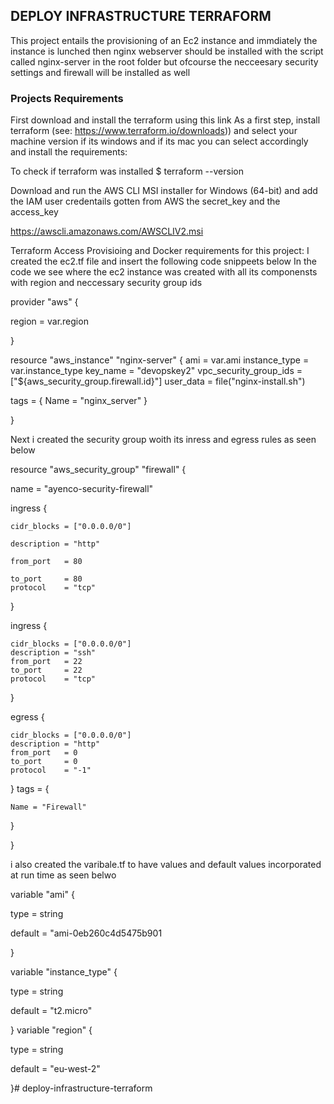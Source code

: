 ## DEPLOY INFRASTRUCTURE TERRAFORM

This project entails the provisioning of an Ec2 instance and immdiately the instance is lunched then nginx webserver 
should be installed with the script called nginx-server in the root folder but ofcourse the necceesary security settings and firewall will be installed as well


### Projects Requirements
First download and install the terraform using this link As a first step, install terraform (see: https://www.terraform.io/downloads)) and select your machine version if its windows and if its mac you can select accordingly and install the requirements:

To check if terraform was installed
$ terraform --version

Download and run the AWS CLI MSI installer for Windows (64-bit) and add the IAM user credentails gotten from AWS the secret_key and the access_key

https://awscli.amazonaws.com/AWSCLIV2.msi

Terraform Access Provisioing and Docker requirements for this project:
I created the ec2.tf file and insert the following code snippeets below
In the code we see where the ec2 instance was created with all its componensts with region and neccessary security group ids


provider "aws" {
  
  region  = var.region

}

resource "aws_instance" "nginx-server" {
  ami                    = var.ami
  instance_type          = var.instance_type
  key_name               = "devopskey2"
  vpc_security_group_ids = ["${aws_security_group.firewall.id}"]
  user_data = file("nginx-install.sh")

  

  
  
  tags = {
    Name = "nginx_server"
  }

}

Next i created the security group woith its inress and egress rules as seen below

resource "aws_security_group" "firewall" {

  name = "ayenco-security-firewall"
  
  ingress {

    cidr_blocks = ["0.0.0.0/0"]
    
    description = "http"
    
    from_port   = 80
    
    to_port     = 80
    protocol    = "tcp"


  }

  ingress {

    cidr_blocks = ["0.0.0.0/0"]
    description = "ssh"
    from_port   = 22
    to_port     = 22
    protocol    = "tcp"


  }

  egress {

    cidr_blocks = ["0.0.0.0/0"]
    description = "http"
    from_port   = 0
    to_port     = 0
    protocol    = "-1"


  }
  tags = {

    Name = "Firewall"
  }

}

i also created the varibale.tf to have values and default values incorporated at run time as seen belwo

variable "ami" {

  type    = string
  
  default = "ami-0eb260c4d5475b901

}

variable "instance_type" {

  type    = string
  
  default = "t2.micro"

}
variable "region" {

  type    = string
  
  default = "eu-west-2"

}# deploy-infrastructure-terraform
